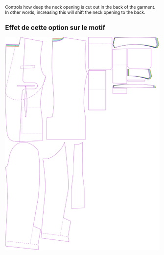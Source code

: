 
Controls how deep the neck opening is cut out in the back of the garment. In other words, increasing this will shift the neck opening to the back.


## Effet de cette option sur le motif
![This image shows the effect of this option by superimposing several variants that have a different value for this option](jaeger_backneckcutout_sample.svg "Effect of this option on the pattern")
